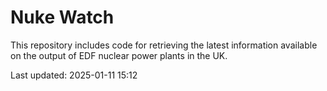 # Nuke Watch

This repository includes code for retrieving the latest information available on the output of EDF nuclear power plants in the UK.

Last updated: 2025-01-11 15:12